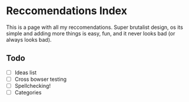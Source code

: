 # Reccomendations Index

This is a page with all my reccomendations. Super brutalist design, os its simple and adding more things is easy, fun, and it never looks bad (or always looks bad).

## Todo
- [ ] Ideas list
- [ ] Cross bowser testing
- [ ] Spellchecking!
- [ ] Categories